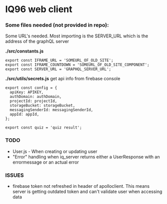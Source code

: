 # IQ96 web client

### Some files needed (not provided in repo):

Some URL's needed. Most importing is the SERVER_URL which is the address of the graphQL server

**./src/constants.js**

    export const IFRAME_URL = 'SOMEURL_OF_OLD_SITE';
    export const IFRAME_COUNTDOWN = 'SOMEURL_OF_OLD_SITE_COMPONENT';
    export const SERVER_URL = 'GRAPHQL_SERVER_URL';

**./src/utils/secrets.js**
get api info from firebase console

    export const config = {
      apiKey: APIKEY,
      authDomain: authDomain,
      projectId: projectId,
      storageBucket: storageBucket,
      messagingSenderId: messagingSenderId,
      appId: appId,
    };

    export const quiz = 'quiz result';

### TODO

- User.js - When creating or updating user
- "Error" handling when iq_server returns either a UserResponse with an errormessage or an actual error

### ISSUES

- firebase token not refreshed in header of apolloclient. This means server is getting outdated token and can't validate user when accessing data

